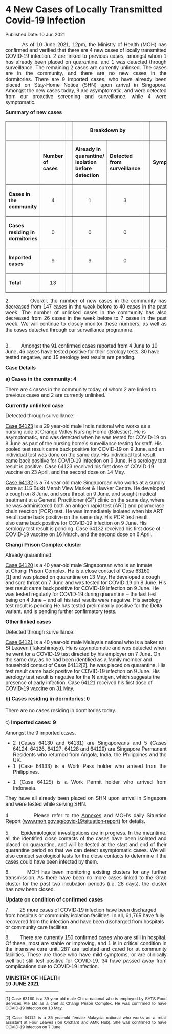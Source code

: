 <html>
    <meta http-equiv="Content-Type" content="text/html; charset=utf-8"/>
    <meta charset="utf-8"/>
    <title> 4 New Cases of Locally Transmitted Covid-19 Infection</title>
    <body><h1> 4 New Cases of Locally Transmitted Covid-19 Infection</h1>
    <p>Published Date: 10 Jun 2021</p> <p style="text-align: justify;"><span style="font-family: Arial; font-size: 16px;">&nbsp; &nbsp; &nbsp; &nbsp; As of 10 June&nbsp;2021, 12pm,&nbsp;the Ministry of Health (MOH) has confirmed and verified&nbsp;</span><span style="font-family: Arial; font-size: 16px;">that&nbsp;</span><span style="font-family: Arial; font-size: 16px;">there are 4 new cases of locally transmitted COVID-19 infection.&nbsp;</span><span style="font-family: Arial; font-size: 16px;">2</span><span class="bumpedfont15" style="font-family: Arial; font-size: 16px;">&nbsp;are linked to previous cases, amongst whom 1 has already been placed on quarantine, and 1 was detected through surveillance.&nbsp;</span><span style="font-family: Arial; font-size: 16px;">The remaining 2 cases are currently unlinked.&nbsp;The cases are in the community, and there are no new cases in the dormitories</span><span style="font-family: Arial; font-size: 16px;">.&nbsp;There are 9 imported cases, who have already been placed on Stay-Home Notice&nbsp;(SHN) upon arrival in Singapore. Amongst the new cases today, 9 are asymptomatic, and were detected from our proactive screening and surveillance, while 4 were symptomatic</span><span style="font-family: Arial; font-size: 16px;">.</span><span style="font-family: Arial; font-size: 16px;">&nbsp;&nbsp;</span></p><p style="margin-left: 0cm; text-align: justify;"><span style="font-size: 16px;"><strong style="font-family: Arial;">Summary of new cases<br></strong></span></p><table border="1" cellspacing="0" cellpadding="0" width="605"><tbody><tr><td width="129"><p align="right">&nbsp;</p></td><td width="60"><p>&nbsp;</p></td><td width="16" valign="top"><p>&nbsp;</p></td><td width="192" colspan="2"><p align="center"><strong>Breakdown by</strong></p></td><td width="16" valign="top"><p>&nbsp;</p></td><td width="192" colspan="2"><p align="center"><strong>Breakdown by</strong></p></td></tr><tr><td width="129"><p align="right">&nbsp;</p></td><td width="60"><p><strong>Number of cases</strong></p></td><td width="16" valign="top"><p>&nbsp;</p></td><td width="96"><p><strong>Already in quarantine/ isolation before detection</strong></p></td><td width="96"><p><strong>Detected from surveillance</strong></p></td><td width="16" valign="top"><p>&nbsp;</p></td><td width="96"><p><strong>Symptomatic</strong></p></td><td width="96"><p><strong>Asymptomatic</strong></p></td></tr><tr><td width="129"><p><strong>Cases in the community</strong></p></td><td width="60"><p align="center">4</p></td><td width="16" valign="top"><p align="center">&nbsp;</p></td><td width="96"><p align="center">1</p></td><td width="96"><p align="center">3</p></td><td width="16" valign="top"><p align="center">&nbsp;</p></td><td width="96"><p align="center">2</p></td><td width="96"><p align="center">2</p></td></tr><tr><td width="129"><p><strong>Cases residing in dormitories</strong></p></td><td width="60"><p align="center">0</p></td><td width="16" valign="top"><p align="center">&nbsp;</p></td><td width="96"><p align="center">0</p></td><td width="96"><p align="center">0</p></td><td width="16" valign="top"><p align="center">&nbsp;</p></td><td width="96"><p align="center">0</p></td><td width="96"><p align="center">0</p></td></tr><tr><td width="129"><p><strong>Imported cases</strong></p></td><td width="60"><p align="center">9</p></td><td width="16" valign="top"><p align="center">&nbsp;</p></td><td width="96"><p align="center">9</p></td><td width="96"><p align="center">0</p></td><td width="16" valign="top"><p align="center">&nbsp;</p></td><td width="96"><p align="center">2</p></td><td width="96"><p align="center">7</p></td></tr><tr><td width="129"><p><strong>Total</strong></p></td><td width="60"><p align="center">13</p></td><td width="16" valign="top"><p align="center">&nbsp;</p></td><td width="96"><p align="center">&nbsp;</p></td><td width="96"><p align="center">&nbsp;</p></td><td width="16" valign="top"><p align="center">&nbsp;</p></td><td width="96"><p align="center">&nbsp;</p></td><td width="96"><p align="center">&nbsp;</p></td></tr></tbody></table><p style="margin-left: 0cm; text-align: justify;"><span style="font-family: Arial; font-size: 16px;"></span></p><p style="text-align: justify;"><span style="font-family: Arial; font-size: 16px;">2. &nbsp; &nbsp; &nbsp; &nbsp;Overall, the number of new cases in the community has decreased from 147 cases in the week before to 40 cases in the past week. The number of unlinked cases in the community has also decreased from 26 cases in the week before to 7 cases in the past week.&nbsp;</span><span style="font-family: Arial; font-size: 16px;">We will continue to closely monitor these numbers, as well as the cases detected through our surveillance programme.</span><p><span style="font-family: Arial; font-size: 16px;"><br>3. &nbsp; &nbsp; &nbsp; &nbsp;</span><span style="font-family: Arial; font-size: 16px;">Amongst the 91 confirmed cases reported from 4 June to 10 June, 46 cases have tested positive for their serology tests, 30 have tested negative, and 15 serology test results are pending.</span></p></p><p style="text-align: justify;"><p><span style="font-size: 16px;"><span style="font-family: Arial; font-size: 16px;"><strong></strong></span><strong style="font-family: Arial;">Case Details<br><br></strong><strong style="font-family: Arial;">a) Cases in the community: 4</strong></span></p><p><span style="font-family: Arial; font-size: 16px;"><strong></strong></span><span style="color: rgba(0, 0, 0, 0.847); font-family: Arial; font-size: 16px;">There are 4 cases in the community today, of whom 2 are linked to previous cases and 2 are currently unlinked.&nbsp;</span></p><p><span style="font-size: 16px;"><span style="font-family: Arial; font-size: 16px;"></span><strong style="font-family: Arial;"><span style="color: windowtext;">Currently unlinked case&nbsp;</span></strong></span></p><p><span style="color: windowtext; font-family: Arial; font-size: 16px;"></span><span style="color: rgba(0, 0, 0, 0.847); font-family: Arial; font-size: 16px;">Detected through surveillance:</span></p><p><span style="font-size: 16px;"><span style="font-family: Arial; font-size: 16px;"><u><span style="color: windowtext;"></span></u></span><u style="font-family: Arial;"><span style="color: windowtext;">Case 64123</span></u><span style="font-family: Arial; color: rgba(0, 0, 0, 0.847);">&nbsp;is a 29 year-old male India national who works as a nursing aide at Orange Valley Nursing Home (Balestier). He is asymptomatic, and was detected when he was tested for COVID-19 on 8 June as part of the nursing home’s surveillance testing for staff. His pooled test result came back positive for COVID-19 on 9 June, and an individual test was done on the same day. His individual test result came back positive for COVID-19 infection on 9 June. His serology test result is positive. Case 64123 received his first dose of COVID-19 vaccine on 23 April, and the second dose on 14 May.&nbsp;</span></span></p><p><span style="font-size: 16px;"><span style="font-family: Arial; font-size: 16px;"><u><span style="color: windowtext;"></span></u></span><u style="font-family: Arial;"><span style="color: windowtext;">Case 64132</span></u><span style="font-family: Arial; color: rgba(0, 0, 0, 0.847);">&nbsp;is a 74 year-old male Singaporean who works at a sundry store at 115 Bukit Merah View Market &amp; Hawker Centre. He developed a cough on 8 June, and sore throat on 9 June, and sought medical treatment at a&nbsp;</span><span style="font-family: Arial; color: rgba(0, 0, 0, 0.847);">General Practitioner (GP) clinic on the same day, where he was administered both an&nbsp;</span><span style="font-family: Arial; color: rgba(0, 0, 0, 0.847);">antigen rapid test (ART) and polymerase chain reaction (PCR) test. He was immediately isolated when his ART result came back positive on the same day. His PCR test result also&nbsp;</span><span style="font-family: Arial; color: rgba(0, 0, 0, 0.847);">came back positive for COVID-19 infection on 9 June. His serology test result is pending. Case 64132 received his first dose of COVID-19 vaccine on 16 March, and the second dose on 6 April.</span></span></p><p><span style="font-size: 16px;"><span style="color: windowtext; font-family: Arial; font-size: 16px;"></span><strong style="font-family: Arial;">Changi Prison Complex cluster&nbsp;</strong></span></p><p><span style="font-family: Arial; font-size: 16px;"></span><span style="font-family: Arial; font-size: 16px;">Already quarantined:</span></p><p><span style="font-size: 16px;"><span style="font-family: Arial; font-size: 16px;"></span><u style="font-family: Arial;">Case&nbsp;</u><u style="font-family: Arial;">64120</u><span style="font-family: Arial;">&nbsp;is a 40 year-old male Singaporean who&nbsp;is an inmate at&nbsp;Changi Prison Complex.&nbsp;He is a close contact of Case 63160 [1]</span><span style="font-family: Arial;">&nbsp;and was placed on quarantine on 13 May.&nbsp;</span><span style="font-family: Arial;">He developed a cough and sore throat on 7 June and was tested for COVID-19 on 8 June. His test result came back positive for COVID-19 infection on 9 June.&nbsp;He was tested regularly for COVID-19 during quarantine – the last test being on 4 June – and all his test results were negative.&nbsp;His serology test result is pending.</span><span style="font-family: Arial;"></span><span style="font-family: Arial;">He has tested preliminarily positive for the Delta variant, and is pending further confirmatory tests.</span></span></p><p><span style="font-size: 16px;"><span style="font-family: Arial; font-size: 16px;"></span><strong style="font-family: Arial;"><span style="color: windowtext;">Other linked cases</span></strong></span></p><p><span style="font-family: Arial; font-size: 16px;"><u><span style="color: windowtext;"></span></u></span><span style="color: rgba(0, 0, 0, 0.847); font-family: Arial; font-size: 16px;">Detected through surveillance:</span></p><p><span style="font-size: 16px;"><span style="color: rgb(0, 176, 240); font-family: Arial; font-size: 16px;"></span><u style="font-family: Arial;">Case&nbsp;</u><u style="font-family: Arial;">64121</u><span style="font-family: Arial;">&nbsp;is a 40 year-old male Malaysia national who is a baker at St Leaven (Takashimaya)</span><span style="font-family: Arial;">.&nbsp;</span><span style="font-family: Arial;">He is asymptomatic&nbsp;</span><span style="font-family: Arial;">and was detected when he went for a COVID-19 test directed by his employer on 7 June. On the same day, as he had been identified as a&nbsp;</span><span style="font-family: Arial;">family member and household contact of Case 64112[2]</span><span style="font-family: Arial;">, he was placed on quarantine. His test result came back positive for COVID-19 infection on 9 June.</span><span style="font-family: Arial;">&nbsp;His serology test result is negative for the N antigen, which suggests the presence of early infection. Case 64121 received his first dose of COVID-19 vaccine on 31 May. &nbsp;</span></span></p><p><span style="font-size: 16px;"><span style="font-family: Arial; font-size: 16px;"><strong>b) Cases residing in dormitories: 0<br><br></strong></span><span style="color: rgba(0, 0, 0, 0.847); font-family: Arial; font-size: 16px;">There are no cases residing in dormitories today.&nbsp;<br><br>c)&nbsp;</span><strong>Imported cases: 9</strong></span></p></p><p style="text-align: justify;"><span style="color: windowtext; font-family: Arial; font-size: 16px;"></span><span style="color: rgba(0, 0, 0, 0.847); font-family: Arial; font-size: 16px;">Amongst the 9 imported cases,&nbsp;</span></p><ul style="list-style-type: disc;"><li style="text-align: justify;"><span style="font-family: Arial; font-size: 16px;">2 (Cases 64130 and 64131) are Singaporeans and 5 (Cases 64124, 64126, 64127, 64128 and 64129) are Singapore Permanent Residents who returned from Angola, India, the Philippines and the UK.</span></li><li style="text-align: justify;"><span style="font-family: Arial; font-size: 16px;">1 (Case 64133) is a Work Pass holder who arrived from the Philippines.</span></li><li style="text-align: justify;"><p><span style="color: windowtext; font-family: Arial; font-size: 16px;"></span><span style="color: rgba(0, 0, 0, 0.847); font-family: Arial; font-size: 16px;">1 (Case 64125) is a Work Permit holder who arrived from Indonesia.</span></p></li></ul><p style="text-align: justify;"><span style="font-family: Arial; font-size: 16px;">They have all already&nbsp;been placed on SHN upon arrival in Singapore and were tested while serving SHN.<br><br>4. &nbsp; &nbsp; &nbsp; &nbsp; Please refer to the <a href="/docs/librariesprovider5/default-document-library/annexes6dc3375e6fc940fb91055468bde4f159.pdf?sfvrsn=560a77fc_0" title="Annexes">Annexes</a>&nbsp;and&nbsp;MOH’s daily Situation Report&nbsp;(<a href="http://www.moh.gov.sg/covid-19/situation-report">www.moh.gov.sg/covid-19/situation-report</a>) for details.&nbsp;<br><br>5. &nbsp; &nbsp; &nbsp; Epidemiological investigations are in progress. In the meantime, all the identified close contacts of the cases have been isolated and placed on quarantine, and will be tested at the start and end of their quarantine period so that we can detect asymptomatic cases. We will also conduct serological tests for the close contacts to determine if the cases could have been infected by them.</span></p><p style="text-align: justify;"><span style="font-family: Arial; font-size: 16px;">6. &nbsp; &nbsp; &nbsp;&nbsp;</span><span style="font-family: Arial; font-size: 16px;">MOH has been monitoring existing clusters for any further transmission. As there have been no more cases linked to the Grab cluster for the past two incubation periods (i.e. 28 days), the cluster has now been closed.</span></p><p style="text-align: justify;"><p><span style="font-size: 16px;"><span style="font-family: Arial; font-size: 16px;"></span><strong style="font-family: Arial;">Update on condition of confirmed cases</strong></span></p><p><span style="font-family: Arial; font-size: 16px;">7. &nbsp; &nbsp; &nbsp;&nbsp;</span><span style="font-family: Arial; font-size: 16px;">25 more cases of COVID-19 infection have been discharged from hospitals or community isolation facilities. In all, 61,765 have fully recovered from the infection and have been discharged from hospitals or community care facilities.</span></p></p><p><p style="text-align: justify;"><span style="font-size: 16px;"><span style="font-family: Arial; font-size: 16px;">8. &nbsp; &nbsp; &nbsp;&nbsp;</span><span style="font-family: Arial; font-size: 16px;">There are currently 150 confirmed cases who are still in hospital. Of these, most are stable or improving, and 1 is in critical condition in the intensive care unit. 287 are isolated and cared for at community facilities. These are those who have mild symptoms, or are clinically well but still test positive for COVID-19. 34 have passed away from complications due to COVID-19 infection.&nbsp;<br><br></span><strong style="font-family: Arial;">MINISTRY OF HEALTH<br></strong></span><strong style="font-family: Arial;"><span style="font-size: 12pt;">10 JUNE 2021</span></strong></p></p><div><hr align="left" size="1" width="33%"><div id="ftn1"><p style="text-align: justify;"><span style="font-family: Arial;"><span style="font-size: 13px;">[1]&nbsp;Case 63160 is a 39 year-old male China national who is employed by SATS Food Services Pte Ltd as a chef at Changi Prison Complex. He was confirmed to have COVID-19 infection on 13 May.</span></span></p></div><div id="ftn2"><p style="text-align: justify;"><span style="font-family: Arial;"><span style="font-size: 13px;">[2]&nbsp;Case 64112 is a 35 year-old female Malaysia national who works as a retail assistant at Four Leaves (Ion Orchard and AMK Hub). She was confirmed to have COVID-19 infection on 7 June.&nbsp;</span></span></p></div></div></body>
</html>